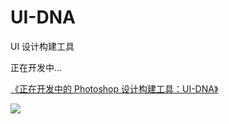 # UI-DNA

UI 设计构建工具

正在开发中...

[《正在开发中的 Photoshop 设计构建工具：UI-DNA》](http://nullice.com/archives/2080)

![](http://ww4.sinaimg.cn/large/c35419f1gw1f9ia8gnnhxj208i0ia0ts.jpg)


